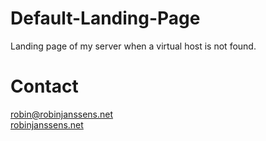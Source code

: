 #  D e f a u l t - L a n d i n g - P a g e

Landing page of my server when a virtual host is not found.

# Contact

[robin@robinjanssens.net](mailto:robin@robinjanssens.net)<br>
 [robinjanssens.net](http://robinjanssens.net)
